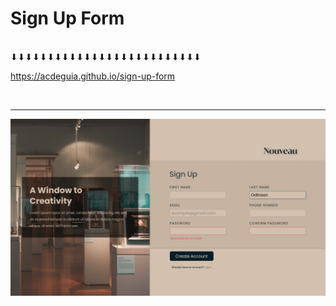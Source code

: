 # Sign Up Form
<br />
⬇⬇⬇⬇⬇⬇⬇⬇⬇⬇⬇⬇⬇⬇⬇⬇⬇⬇⬇⬇⬇⬇⬇⬇⬇⬇
<br />

https://acdeguia.github.io/sign-up-form

<br />
<hr>

![Screenshot](https://github.com/acdeguia/sign-up-form/blob/main/images/Sign%20Up%20Form.png)